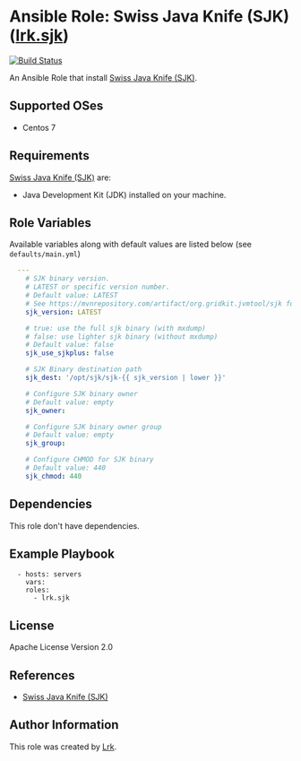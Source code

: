 Ansible Role: Swiss Java Knife (SJK) ([lrk.sjk](https://galaxy.ansible.com/lrk/sjk/))
=========
[![Build Status](https://travis-ci.org/lrk/ansible-role-sjk.svg?branch=master)](https://travis-ci.org/lrk/ansible-role-sjk)

An Ansible Role that install [Swiss Java Knife (SJK)](https://github.com/aragozin/jvm-tools).

Supported OSes
--------------
- Centos 7

Requirements
------------

[Swiss Java Knife (SJK)](https://github.com/aragozin/jvm-tools) are:
- Java Development Kit (JDK) installed on your machine.

Role Variables
--------------

Available variables along with default values are listed below (see `defaults/main.yml`)

```yml
  ---
    # SJK binary version.
    # LATEST or specific version number.
    # Default value: LATEST
    # See https://mvnrepository.com/artifact/org.gridkit.jvmtool/sjk for available versions
    sjk_version: LATEST

    # true: use the full sjk binary (with mxdump)
    # false: use lighter sjk binary (without mxdump)
    # Default value: false
    sjk_use_sjkplus: false

    # SJK Binary destination path
    sjk_dest: '/opt/sjk/sjk-{{ sjk_version | lower }}'

    # Configure SJK binary owner
    # Default value: empty
    sjk_owner:

    # Configure SJK binary owner group
    # Default value: empty
    sjk_group:

    # Configure CHMOD for SJK binary
    # Default value: 440
    sjk_chmod: 440

```

Dependencies
------------

This role don't have dependencies.

Example Playbook
----------------

```
  - hosts: servers
    vars:
    roles:
      - lrk.sjk
```

License
-------

Apache License Version 2.0

References
----------
- [Swiss Java Knife (SJK)](https://github.com/aragozin/jvm-tools)

Author Information
------------------

This role was created by [Lrk](https://github.com/lrk).

